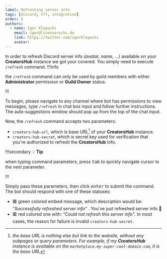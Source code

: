 ```yaml
---
label: Refreshing server info
tags: [discord, nft, integration]
order: 5
authors:
  - name: Igor Klepacki
    email: igor@licenserocks.de
    link: https://twitter.com/igorklepacki
    avatar:
---
```


In order to refresh Discord server info _(avatar, name, ...)_ available on your **CreatorsHub** instance we got your covered. You simply need to execute `/refresh` command. 
!!!info

the `/refresh` command can only be used by guild members with either **Administrator** permission or **Guild Owner** status.

!!!

To begin, please navigate to any channel where bot has permissions to view messages, type `/refresh` in chat box input and follow further instructions. The auto-suggestions window should pop up from the top of the chat input.

Now, the `/refresh` command accepts two parameters:

- `creators-hub-url`, which is base URL[^1] of your **CreatorsHub** instance.
- `creators-hub-secret`, which is secret key used for verification that you're authorized to refresh the **CreatorsHub** info.

!!!secondary :bulb: **Tip**

when typing command parameters, press <kbd>tab</kbd> to quickly navigate cursor to the next parameter.

!!!

Simply pass these parameters, then click <kbd>enter</kbd> to submit the command. The bot should respond with one of these statuses:

- 🟩 green colored embed message, which description would be: _"Successfully refreshed server info"_ . You've just refreshed server info 🥂
- 🟥 red colored one with: _"Could not refresh this server info"_. In most cases, the reason for failure is invalid `creators-hub-secret`.

[^1]: _the base URL is nothing else but link to the website, without any subpages or query parameters. For example, if my **CreatorsHub** instance is available on the `marketplace.my-super-cool-domain.com`, it is the base URL_
